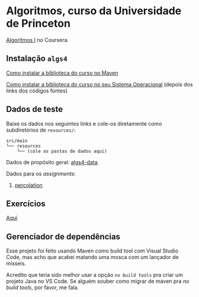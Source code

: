 # Algoritmos, curso da Universidade de Princeton
[Algoritmos I](https://www.coursera.org/learn/algorithms-part1/) no Coursera.


## Instalação `algs4`
[Como instalar a biblioteca do curso no Maven](https://github.com/kevin-wayne/algs4/issues/18#issuecomment-449483074)

[Como instalar a biblioteca do curso no seu Sistema Operacional](https://algs4.cs.princeton.edu/code/) (depois dos links dos códigos fontes)


## Dados de teste
Baixe os dados nos seguintes links e cole-os diretamente como subdiretórios de `resources/`:

```
src/main
└── resources
    └── (cole as pastas de dados aqui)
```

Dados de propósito geral: [algs4-data](https://algs4.cs.princeton.edu/code/algs4-data.zip).


Dados para os _assignments_:
1. [percolation](https://coursera.cs.princeton.edu/algs4/assignments/percolation/percolation.zip)



## Exercícios
[Aqui](/src/test/java/AlgorithmsPrincetonCourse/README.md)


## Gerenciador de dependências
Esse projeto foi feito usando Maven como build tool com Visual Studio Code, mas acho que acabei matando uma mosca com um lançador de mísseis.

Acredito que teria sido melhor usar a opção `no build tools` pra criar um projeto Java no VS Code. Se alguém souber como migrar de maven pra _no build tools_, por favor, me fala. 